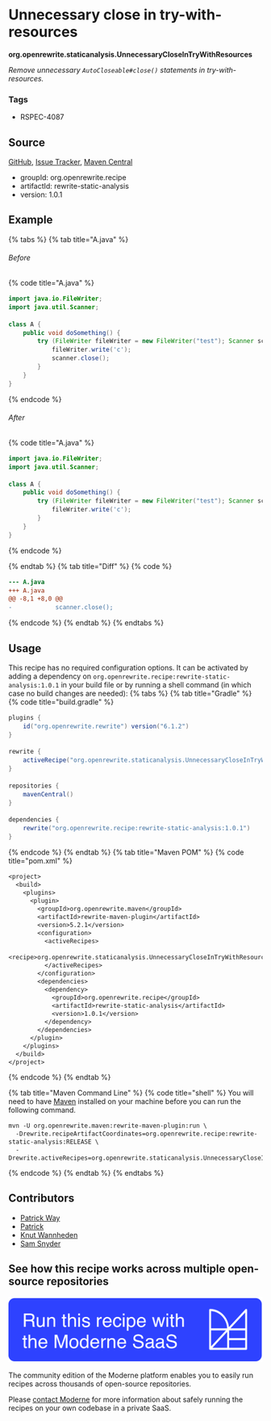 # Unnecessary close in try-with-resources

**org.openrewrite.staticanalysis.UnnecessaryCloseInTryWithResources**

_Remove unnecessary `AutoCloseable#close()` statements in try-with-resources._

### Tags

* RSPEC-4087

## Source

[GitHub](https://github.com/openrewrite/rewrite-static-analysis/blob/main/src/main/java/org/openrewrite/staticanalysis/UnnecessaryCloseInTryWithResources.java), [Issue Tracker](https://github.com/openrewrite/rewrite-static-analysis/issues), [Maven Central](https://central.sonatype.com/artifact/org.openrewrite.recipe/rewrite-static-analysis/1.0.1/jar)

* groupId: org.openrewrite.recipe
* artifactId: rewrite-static-analysis
* version: 1.0.1

## Example


{% tabs %}
{% tab title="A.java" %}

###### Before
{% code title="A.java" %}
```java
import java.io.FileWriter;
import java.util.Scanner;

class A {
    public void doSomething() {
        try (FileWriter fileWriter = new FileWriter("test"); Scanner scanner = new Scanner("abc")) {
            fileWriter.write('c');
            scanner.close();
        }
    }
}
```
{% endcode %}

###### After
{% code title="A.java" %}
```java
import java.io.FileWriter;
import java.util.Scanner;

class A {
    public void doSomething() {
        try (FileWriter fileWriter = new FileWriter("test"); Scanner scanner = new Scanner("abc")) {
            fileWriter.write('c');
        }
    }
}
```
{% endcode %}

{% endtab %}
{% tab title="Diff" %}
{% code %}
```diff
--- A.java
+++ A.java
@@ -8,1 +8,0 @@
-            scanner.close();
```
{% endcode %}
{% endtab %}
{% endtabs %}


## Usage

This recipe has no required configuration options. It can be activated by adding a dependency on `org.openrewrite.recipe:rewrite-static-analysis:1.0.1` in your build file or by running a shell command (in which case no build changes are needed): 
{% tabs %}
{% tab title="Gradle" %}
{% code title="build.gradle" %}
```groovy
plugins {
    id("org.openrewrite.rewrite") version("6.1.2")
}

rewrite {
    activeRecipe("org.openrewrite.staticanalysis.UnnecessaryCloseInTryWithResources")
}

repositories {
    mavenCentral()
}

dependencies {
    rewrite("org.openrewrite.recipe:rewrite-static-analysis:1.0.1")
}
```
{% endcode %}
{% endtab %}
{% tab title="Maven POM" %}
{% code title="pom.xml" %}
```markup
<project>
  <build>
    <plugins>
      <plugin>
        <groupId>org.openrewrite.maven</groupId>
        <artifactId>rewrite-maven-plugin</artifactId>
        <version>5.2.1</version>
        <configuration>
          <activeRecipes>
            <recipe>org.openrewrite.staticanalysis.UnnecessaryCloseInTryWithResources</recipe>
          </activeRecipes>
        </configuration>
        <dependencies>
          <dependency>
            <groupId>org.openrewrite.recipe</groupId>
            <artifactId>rewrite-static-analysis</artifactId>
            <version>1.0.1</version>
          </dependency>
        </dependencies>
      </plugin>
    </plugins>
  </build>
</project>
```
{% endcode %}
{% endtab %}

{% tab title="Maven Command Line" %}
{% code title="shell" %}
You will need to have [Maven](https://maven.apache.org/download.cgi) installed on your machine before you can run the following command.

```shell
mvn -U org.openrewrite.maven:rewrite-maven-plugin:run \
  -Drewrite.recipeArtifactCoordinates=org.openrewrite.recipe:rewrite-static-analysis:RELEASE \
  -Drewrite.activeRecipes=org.openrewrite.staticanalysis.UnnecessaryCloseInTryWithResources
```
{% endcode %}
{% endtab %}
{% endtabs %}
## Contributors
* [Patrick Way](pway99@users.noreply.github.com)
* [Patrick](patway99@gmail.com)
* [Knut Wannheden](knut@moderne.io)
* [Sam Snyder](sam@moderne.io)


## See how this recipe works across multiple open-source repositories

[![Moderne Link Image](/.gitbook/assets/ModerneRecipeButton.png)](https://public.moderne.io/recipes/org.openrewrite.staticanalysis.UnnecessaryCloseInTryWithResources)

The community edition of the Moderne platform enables you to easily run recipes across thousands of open-source repositories.

Please [contact Moderne](https://moderne.io/product) for more information about safely running the recipes on your own codebase in a private SaaS.
